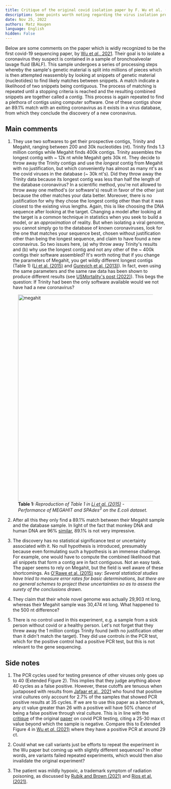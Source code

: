 ```yaml
---
title: Critique of the original covid isolation paper by F. Wu et al. (2020).
description: Some points worth noting regarding the virus isolation procedure used.
date: Nov 25, 2022
authors: Matz Haugen
language: English
hidden: False
---
```


Below are some comments on the paper which is widly recognized to be the first covid-19 sequencing paper, by [Wu et *al*., 2021](https://www.ncbi.nlm.nih.gov/pmc/articles/PMC7094943/pdf/41586_2020_Article_2008.pdf). Their goal is to isolate a coronavirus they suspect is contained in a sample of bronchoalveolar lavage fluid (BALF). This sample undergoes a series of processing steps whereby the sample's genetic material is split into millions of pieces which is then attempted reassembly by looking at snippets of genetic material (nucleotides) to find likely matches between snippets. A match indicate a likelihood of two snippets being contiguous. The process of matching is repeated until a stopping criteria is reached and the resulting combined snippets are together called a *contig*. This process is again repeated to find a plethora of contigs using computer software. One of these contigs show an 89.1% match with an exiting coronavirus as it exists in a virus database, from which they conclude the discovery of a new coronavirus.


Main comments
--------------
1. They use two softwares to get their prospective contigs, Trinity and Megahit, ranging between 200 and 30k nucleotides (nt). Trinity finds 1.3 million contigs while Megahit finds 400k contigs. Trinity assembles the longest contig with ~ 12k nt while Megahit gets 30k nt. They decide to throw away the Trinity contigs and use the *longest* contig from Megahit with no justification, but which conveniently has almost as many nt's as the covid viruses in the database (~ 30k nt's). Did they throw away the Trinity data because its longest contig was less than half the length of the database coronavirus? In a scientific method, you're not allowed to throw away one method's (or software's) result in favor of the other just because the other matches your data better. Moreover, there is no justification for why they chose the longest contig other than that it was closest to the existing virus lengths. Again, this is like choosing the DNA sequence after looking at the target. Changing a model after looking at the target is a common technique in statistics when you seek to build a model, or an *approximation* of reality. But when isolating a viral genome, you cannot simply go to the database of known coronaviruses, look for the one that matches your sequence best, chosen without justification other than being the longest sequence, and claim to have found a new coronavirus. So two issues here, (a) why throw away Trinity's results and (b) why use the longest contig and not any other of the ~ 400k contigs their software assembled? It's worth noting that if you change the parameters of Megahit, you get wildly different longest contigs (Table 1) ([Li et al. (2015)](https://academic.oup.com/bioinformatics/article/31/10/1674/177884) and [Gurevich et al. (2013)](https://academic.oup.com/bioinformatics/article/29/8/1072/228832?login=true)). In fact, even using the same parameters and the same raw data has been shown to produce different results (see [USMortality's post (2022)](https://usmortality.substack.com/p/sars-cov-2-genome-assembly)). This begs the question: If Trinity had been the only software available would we not have had a new coronavirus?

<figure>
<img src="/fan-wu/megahit.png" width="650" alt="megahit">
<figcaption> <b> Table 1: </b> <i> Reproduction of Table 1 in <a href=https://academic.oup.com/bioinformatics/article/31/10/1674/177884> Li et al. (2015)</a> - Performance of MEGAHIT and SPAdes<sup>3</sup> on the E.coli dataset. </i> </figcaption>
</figure>

2. After all this they only find a 89.1% match between their Megahit sample and the database sample. In light of the fact that monkey DNA and human DNA are 96% [similar](http://www.differencebetween.info/difference-between-human-and-monkey-dna), 89.1% is not very impressive.

3. The discovery has no statistical significance test or uncertainty associated with it. No null hypothesis is introduced, presumably because even formulating such a hypothesis is an immense challenge. For example, one would have to compute the combined likelihood that all snippets that form a contig are in fact contiguous. Not an easy task. The paper seems to rely on Megahit, but the field is well aware of these shortcomings. As [O'Rawe et al. (2015)](https://www.cell.com/trends/genetics/fulltext/S0168-9525(14)00209-1) say: *Several statistical studies have tried to measure error rates for basic determinations, but there are no general schemes to project these uncertainties so as to assess the surety of the conclusions drawn*.

4. They claim that their whole novel genome was actually 29,903 nt long, whereas their Megahit sample was 30,474 nt long. What happened to the 500 nt difference?

5. There is no control used in this experiment, e.g. a sample from a sick person without covid or a healthy person. Let's not forget that they threw away the 1 million contigs Trinity found (with no justification other than it didn't match the target). They did use controls in the PCR test, which for the positive control had a positive PCR test, but this is not relevant to the gene sequencing.


Side notes
-----------------------
1. The PCR cycles used for testing presence of other viruses only goes up to 40 (Extended Figure 2). This implies that they judge anything above 40 cycles as a false positive. However, these cutoffs are tenuous when juxtaposed with results from [Jafaar et al., 2021](https://academic.oup.com/cid/article/72/11/e921/5912603) who found that positive viral cultures only account for 2.7% of the samples that showed PCR positive results at 35 cycles. If we are to use this paper as a benchmark, any ct value greater than 26 with a positive will have 50% chance of being a false positive through viral culture. This is in line with the [critique](https://cormandrostenreview.com/report/) of the original [paper](https://www.eurosurveillance.org/content/10.2807/1560-7917.ES.2020.25.3.2000045?crawler=true#r2) on covid PCR testing, citing a 25-30 max ct value beyond which the sample is negative. Compare this to Extended Figure 4 in [Wu et *al*. (2021)](https://www.ncbi.nlm.nih.gov/pmc/articles/PMC7094943/pdf/41586_2020_Article_2008.pdf) where they have a positive PCR at around 29 ct.

3. Could what we call variants just be efforts to repeat the experiment in the Wu  paper but coming up with slightly different sequences? In other words, are variants  failed repeated experiments, which would then also invalidate the original experiment?

4. The patient was mildly hypoxic, a trademark symptom of radiation poisoning, as discussed by [Rubik and Brown (2021)](https://www.ncbi.nlm.nih.gov/pmc/articles/PMC8580522/) and [Rios et al. (2021)](https://meridian.allenpress.com/radiation-research/article/195/1/1/446280/Commonalities-Between-COVID-19-and-Radiation).

